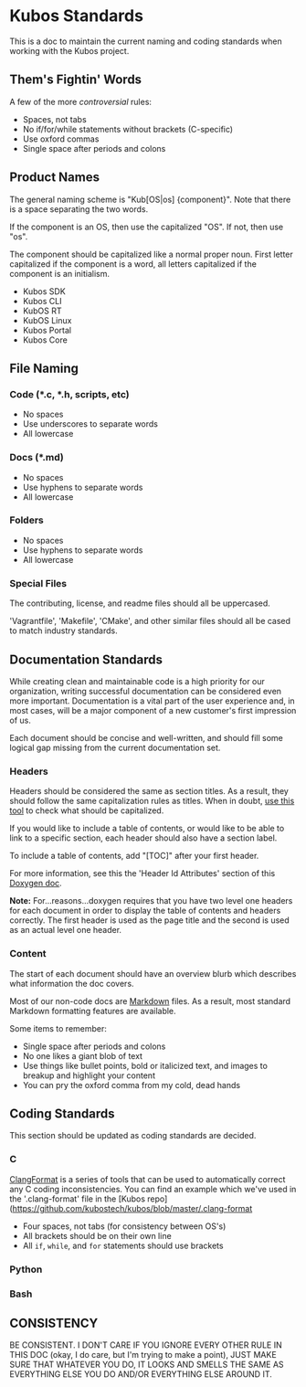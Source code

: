# Kubos Standards

This is a doc to maintain the current naming and coding standards when working with the Kubos project.

## Them's Fightin' Words

A few of the more _controversial_ rules:

* Spaces, not tabs
* No if/for/while statements without brackets (C-specific)
* Use oxford commas
* Single space after periods and colons

## Product Names

The general naming scheme is "Kub[OS|os] {component}".  Note that there is a space separating the two words.

If the component is an OS, then use the capitalized "OS".  If not, then use "os".

The component should be capitalized like a normal proper noun.  First letter capitalized if the component is
a word, all letters capitalized if the component is an initialism.

- Kubos SDK
- Kubos CLI
- KubOS RT
- KubOS Linux
- Kubos Portal
- Kubos Core

## File Naming

### Code (\*.c, \*.h, scripts, etc)

- No spaces
- Use underscores to separate words
- All lowercase

### Docs (\*.md)

- No spaces
- Use hyphens to separate words
- All lowercase

### Folders

- No spaces
- Use hyphens to separate words
- All lowercase

### Special Files

The contributing, license, and readme files should all be uppercased.

'Vagrantfile', 'Makefile', 'CMake', and other similar files should all be cased to match industry standards.

## Documentation Standards

While creating clean and maintainable code is a high priority for our organization, writing successful documentation can be considered even more important. Documentation is a vital part of the user experience and, in most cases, will be a major component of a new customer's first impression of us.

Each document should be concise and well-written, and should fill some logical gap missing from the current documentation set.

### Headers

Headers should be considered the same as section titles. As a result, they should follow the same capitalization rules as titles. When in doubt, [use this tool](http://titlecapitalization.com/) to check what should be capitalized.

If you would like to include a table of contents, or would like to be able to link to a specific section, each header should also have a section label.

To include a table of contents, add "[TOC]" after your first header.

For more information, see this the 'Header Id Attributes' section of this [Doxygen doc](https://www.stack.nl/~dimitri/doxygen/manual/markdown.html#md_links).

**Note:** For...reasons...doxygen requires that you have two level one headers for each document in order to display the table of contents and headers correctly. The first header is used as the page title and the second is used as an actual level one header.

### Content

The start of each document should have an overview blurb which describes what information the doc covers.

Most of our non-code docs are [Markdown](https://www.stack.nl/~dimitri/doxygen/manual/markdown.html) files. As a result, most standard Markdown formatting features are available. 

Some items to remember:

* Single space after periods and colons 
* No one likes a giant blob of text
* Use things like bullet points, bold or italicized text, and images to breakup and highlight your content
* You can pry the oxford comma from my cold, dead hands

## Coding Standards

This section should be updated as coding standards are decided.

### C

[ClangFormat](https://clang.llvm.org/docs/ClangFormat.html) is a series of tools that can be used to automatically correct any C coding inconsistencies. You can find an example which we've used in the '.clang-format' file in the [Kubos repo](https://github.com/kubostech/kubos/blob/master/.clang-format

- Four spaces, not tabs (for consistency between OS's)
- All brackets should be on their own line
- All `if`, `while`, and `for` statements should use brackets



### Python

### Bash

## CONSISTENCY

BE CONSISTENT. I DON'T CARE IF YOU IGNORE EVERY OTHER RULE IN THIS DOC (okay, I do care, but I'm trying to make a point), JUST MAKE SURE THAT WHATEVER YOU DO, IT LOOKS AND SMELLS THE SAME AS EVERYTHING ELSE YOU DO AND/OR EVERYTHING ELSE AROUND IT.